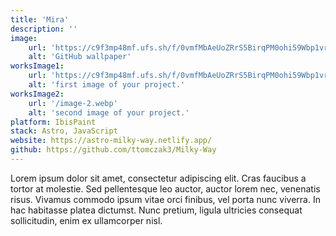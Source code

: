 ```yaml
---
title: 'Mira'
description: ''
image:
    url: 'https://c9f3mp48mf.ufs.sh/f/0vmfMbAeUoZRrS5BirqPM0ohi59Wbp1vrDaLmgFkBKENOV3U'
    alt: 'GitHub wallpaper'
worksImage1:
    url: 'https://c9f3mp48mf.ufs.sh/f/0vmfMbAeUoZRrS5BirqPM0ohi59Wbp1vrDaLmgFkBKENOV3U'
    alt: 'first image of your project.'
worksImage2:
    url: '/image-2.webp'
    alt: 'second image of your project.'
platform: IbisPaint
stack: Astro, JavaScript
website: https://astro-milky-way.netlify.app/
github: https://github.com/ttomczak3/Milky-Way
---
```


Lorem ipsum dolor sit amet, consectetur adipiscing elit. Cras faucibus a tortor at molestie. Sed pellentesque leo auctor, auctor lorem nec, venenatis risus. Vivamus commodo ipsum vitae orci finibus, vel porta nunc viverra. In hac habitasse platea dictumst. Nunc pretium, ligula ultricies consequat sollicitudin, enim ex ullamcorper nisl.
